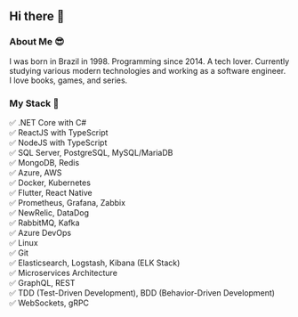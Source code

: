 ## Hi there 👋  

### About Me 😎  
I was born in Brazil in 1998. Programming since 2014. A tech lover. Currently studying various modern technologies and working as a software engineer. I love books, games, and series.

### My Stack 🚀  
✅ .NET Core with C#  
✅ ReactJS with TypeScript  
✅ NodeJS with TypeScript  
✅ SQL Server, PostgreSQL, MySQL/MariaDB  
✅ MongoDB, Redis  
✅ Azure, AWS  
✅ Docker, Kubernetes  
✅ Flutter, React Native  
✅ Prometheus, Grafana, Zabbix  
✅ NewRelic, DataDog  
✅ RabbitMQ, Kafka  
✅ Azure DevOps  
✅ Linux  
✅ Git  
✅ Elasticsearch, Logstash, Kibana (ELK Stack)  
✅ Microservices Architecture  
✅ GraphQL, REST  
✅ TDD (Test-Driven Development), BDD (Behavior-Driven Development)  
✅ WebSockets, gRPC
